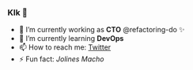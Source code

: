 ### Klk 👋

<!--
**JeffreyArt1/jeffreyart1** is a ✨ _special_ ✨ repository because its `README.md` (this file) appears on your GitHub profile.

Here are some ideas to get you started:
- 👯 I’m looking to collaborate on ...
- 🤔 I’m looking for help with ...
- 💬 Ask me about ...
- 😄 Pronouns: ...
-->

- 🔭 I’m currently working as **CTO** @refactoring-do ✨
- 🌱 I’m currently learning **DevOps**
- 📫 How to reach me: [Twitter](https://twitter.com/JeffreyArt1)
- ⚡ Fun fact: _Jolines Macho_
